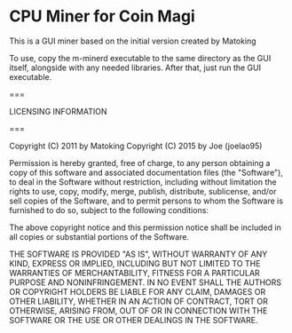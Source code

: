 CPU Miner for Coin Magi
===

This is a GUI miner based on the initial version created by Matoking

To use, copy the m-minerd executable to the same directory as the GUI itself, alongside with any needed libraries.
After that, just run the GUI executable.

===

LICENSING INFORMATION

===

Copyright (C) 2011 by Matoking
Copyright (C) 2015 by Joe (joelao95)

Permission is hereby granted, free of charge, to any person obtaining a copy
of this software and associated documentation files (the "Software"), to deal
in the Software without restriction, including without limitation the rights
to use, copy, modify, merge, publish, distribute, sublicense, and/or sell
copies of the Software, and to permit persons to whom the Software is
furnished to do so, subject to the following conditions:

The above copyright notice and this permission notice shall be included in
all copies or substantial portions of the Software.

THE SOFTWARE IS PROVIDED "AS IS", WITHOUT WARRANTY OF ANY KIND, EXPRESS OR
IMPLIED, INCLUDING BUT NOT LIMITED TO THE WARRANTIES OF MERCHANTABILITY,
FITNESS FOR A PARTICULAR PURPOSE AND NONINFRINGEMENT. IN NO EVENT SHALL THE
AUTHORS OR COPYRIGHT HOLDERS BE LIABLE FOR ANY CLAIM, DAMAGES OR OTHER
LIABILITY, WHETHER IN AN ACTION OF CONTRACT, TORT OR OTHERWISE, ARISING FROM,
OUT OF OR IN CONNECTION WITH THE SOFTWARE OR THE USE OR OTHER DEALINGS IN
THE SOFTWARE.